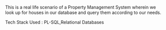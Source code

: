 This is a real life scenario of a Property Management System wherein we look up for houses in our database and query them according to our needs.

Tech Stack Used : PL-SQL,Relational Databases

